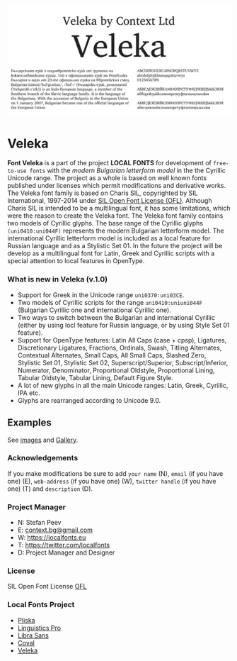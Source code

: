 ![Sample Image](/images/Veleka_01.png)

# Veleka

**Font Veleka** is a part of the project **LOCAL FONTS** for development of <code>free-to-use fonts</code> with the *modern Bulgarian letterform model* in the the Cyrillic Unicode range. The project as a whole is based on well known fonts published under licenses which permit modifications and derivative works.
The Veleka font family is based on Charis SIL, copyrighted by SIL International, 1997-2014 under [SIL Open Font License (OFL)](http://scripts.sil.org/ofl). Although Charis SIL is intended to be a multilingual font, it has some limitations, which were the reason to create the Veleka font. The Veleka font family contains two models of Cyrillic glyphs. The base range of the Cyrillic glyphs <code>(uni0410:uni044F)</code> represents the modern Bulgarian letterform model. The international Cyrillic letterform model is included as a local feature for Russian language and as a Stylistic Set 01. In the future the project will be develop as a multilingual font for Latin, Greek and Cyrillic scripts with a special attention to local features in OpenType.

### What is new in Veleka (v.1.0)
+ Support for Greek in the Unicode range <code>uni0370:uni03CE</code>.
+ Two models of Cyrillic scripts for the range <code>uni0410:uniuni044F</code> (Bulgarian Cyrillic one and international Cyrillic one).
+ Two ways to switch between the Bulgarian and international Cyrillic (either by using locl feature for Russin language, or by using Style Set 01 feature).
+ Support for OpenType features: Latin All Caps (case + cpsp), Ligatures, Discretionary Ligatures, Fractions, Ordinals, Swash, Titling Alternates, Contextual Alternates, Small Caps, All Small Caps, Slashed Zero, Stylistic Set 01, Stylistic Set 02, Superscript/Superior, Subscript/Inferior, Numerator, Denominator, Proportional Oldstyle, Proportional Lining, Tabular Oldstyle, Tabular Lining, Default Figure Style.
+ A lot of new glyphs in all the main Unicode ranges: Latin, Greek, Cyrillic, IPA etc.
+ Glyphs are rearranged according to Unicode 9.0.

## Examples

See [images](/images/) and [Gallery](/images/gallery.md).

### Acknowledgements

If you make modifications be sure to add <code>your name</code> (N), <code>email</code> (if you have one) (E), <code>web-address</code> (if you have one) (W), <code>twitter handle</code> (if you have one) (T) and <code>description</code> (D).

### Project Manager

+ N: Stefan Peev
+ E: context.bg@gmail.com
+ W: https://localfonts.eu
+ T: https://twitter.com/localfonts
+ D: Project Manager and Designer

### License

SIL Open Font License [OFL](documentation/OFL.txt)

### Local Fonts Project

+ [Pliska](https://github.com/StefanPeev/Pliska)
+ [Linguistics Pro](https://github.com/StefanPeev/Linguistics-Pro)
+ [Libra Sans](https://github.com/StefanPeev/Libra-Sans)
+ [Coval](https://github.com/StefanPeev/coval)
+ [Veleka](https://github.com/StefanPeev/Veleka)

